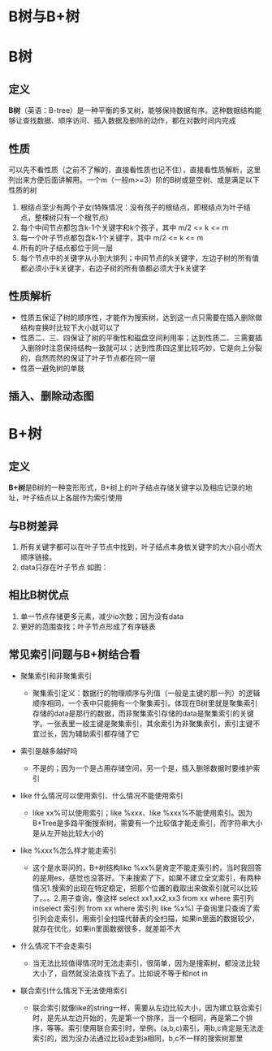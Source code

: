 # B树与B+树

# B树

## 定义
**B树**（英语：B-tree）是一种平衡的多叉树，能够保持数据有序。这种数据结构能够让查找数据、顺序访问、插入数据及删除的动作，都在对数时间内完成

## 性质
可以先不看性质（之前不了解的，直接看性质也记不住），直接看性质解析，这里列出来方便后面讲解用。一个m（一般m>=3）阶的B树或是空树、或是满足以下性质的树
1. 根结点至少有两个子女(特殊情况：没有孩子的根结点，即根结点为叶子结点，整棵树只有一个根节点)
2. 每个中间节点都包含k-1个关键字和k个孩子，其中 m/2 <= k <= m
3. 每一个叶子节点都包含k-1个关键字，其中 m/2 <= k <= m
4. 所有的叶子结点都位于同一层
5. 每个节点中的关键字从小到大排列；中间节点的k关键字，左边子树的所有值都必须小于k关键字，右边子树的所有值都必须大于k关键字

## 性质解析
- 性质五保证了树的顺序性，才能作为搜索树，达到这一点只需要在插入删除做结构变换时比较下大小就可以了
- 性质二、三、四保证了树的平衡性和磁盘空间利用率；达到性质二、三需要插入删除时注意保持结构一致就可以；达到性质四这里比较巧妙，它是向上分裂的，自然而然的保证了叶子节点都在同一层
- 性质一避免树的单肢

## 插入、删除动态图

# B+树
## 定义
**B+树**是B树的一种变形形式，B+树上的叶子结点存储关键字以及相应记录的地址，叶子结点以上各层作为索引使用

## 与B树差异
1. 所有关键字都可以在叶子节点中找到，叶子结点本身依关键字的大小自小而大顺序链接。
2. data只存在叶子节点
如图：

## 相比B树优点
1. 单一节点存储更多元素，减少io次数；因为没有data
2. 更好的范围查找；叶子节点形成了有序链表

## 常见索引问题与B+树结合看
- 聚集索引和非聚集索引
  - 聚集索引定义：数据行的物理顺序与列值（一般是主键的那一列）的逻辑顺序相同，一个表中只能拥有一个聚集索引。体现在B树里就是聚集索引存储的data是那行的数据，而非聚集索引存储的data是聚集索引的关键字。一张表里一般主键是聚集索引，其余索引为非聚集索引，索引主键不宜过长，因为辅助索引都存储了它

- 索引是越多越好吗
  - 不是的；因为一个是占用存储空间，另一个是，插入删除数据时要维护索引

- like 什么情况可以使用索引、什么情况不能使用索引
  - like xx%可以使用索引；like %xxx、like %xxx%不能使用索引。因为B+Tree是多路平衡搜索树，需要有一个比较值才能走索引，而字符串大小是从左开始比较大小的

- like %xxx%怎么样才能走索引
  - 这个是水哥问的，B+树结构like %xx%是肯定不能走索引的，当时我回答的是用es，感觉也没答好。下来搜索了下，如果不建立全文索引，有两种情况1.搜索的出现在特定稳定，把那个位置的截取出来做索引就可以比较了。。。2.用子查询，像这样 select  xx1,xx2,xx3 from xx where 索引列 in(select 索引列 from xx where 索引列  like %x%) 子查询里只查询了索引列会走索引，用索引全扫描代替表的全扫描，如果in里面的数据较少，就存在优化，如果in里面数据很多，就差距不大

- 什么情况下不会走索引
  - 当无法比较值得情况时无法走索引，很简单，因为是搜索树，都没法比较大小了，自然就没法查找下去了。比如说不等于和not in

- 联合索引什么情况下无法使用索引
  - 联合索引就像like的string一样，需要从左边比较大小，因为建立联合索引时，是先从左边开始的，先是第一个排序，当一个相同，再是第二个排序，等等。索引使用联合索引时，举例，(a,b,c)索引，用b,c肯定是无法走索引的，因为没办法通过比较a走到a相同，b,c不一样的搜索树那里

